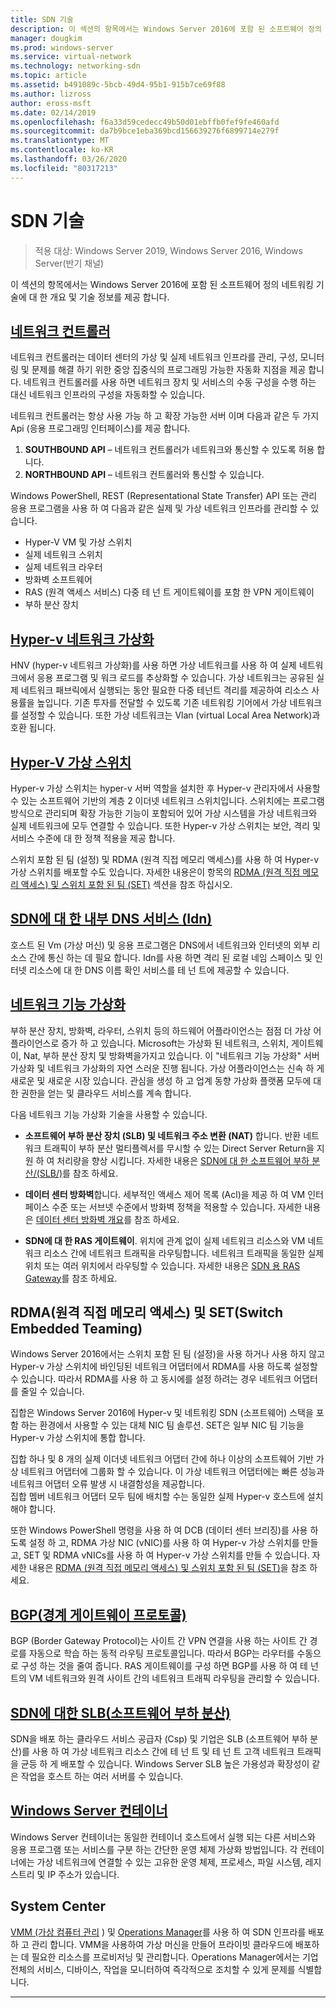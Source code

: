 ```yaml
---
title: SDN 기술
description: 이 섹션의 항목에서는 Windows Server 2016에 포함 된 소프트웨어 정의 네트워킹 기술에 대 한 개요 및 기술 정보를 제공 합니다.
manager: dougkim
ms.prod: windows-server
ms.service: virtual-network
ms.technology: networking-sdn
ms.topic: article
ms.assetid: b491089c-5bcb-49d4-95b1-915b7ce69f88
ms.author: lizross
author: eross-msft
ms.date: 02/14/2019
ms.openlocfilehash: f6a33d59cedecc49b50d01ebffb0fef9fe460afd
ms.sourcegitcommit: da7b9bce1eba369bcd156639276f6899714e279f
ms.translationtype: MT
ms.contentlocale: ko-KR
ms.lasthandoff: 03/26/2020
ms.locfileid: "80317213"
---
```

# <a name="sdn-technologies"></a>SDN 기술

>적용 대상: Windows Server 2019, Windows Server 2016, Windows Server(반기 채널)

이 섹션의 항목에서는 Windows Server 2016에 포함 된 소프트웨어 정의 네트워킹 기술에 대 한 개요 및 기술 정보를 제공 합니다.  

## <a name="network-controller"></a>[네트워크 컨트롤러](network-controller/Network-Controller.md)

네트워크 컨트롤러는 데이터 센터의 가상 및 실제 네트워크 인프라를 관리, 구성, 모니터링 및 문제를 해결 하기 위한 중앙 집중식의 프로그래밍 가능한 자동화 지점을 제공 합니다. 네트워크 컨트롤러를 사용 하면 네트워크 장치 및 서비스의 수동 구성을 수행 하는 대신 네트워크 인프라의 구성을 자동화할 수 있습니다. 

네트워크 컨트롤러는 항상 사용 가능 하 고 확장 가능한 서버 이며 다음과 같은 두 가지 Api (응용 프로그래밍 인터페이스)를 제공 합니다.

1. **SOUTHBOUND API** – 네트워크 컨트롤러가 네트워크와 통신할 수 있도록 허용 합니다.
2. **NORTHBOUND API** – 네트워크 컨트롤러와 통신할 수 있습니다.

Windows PowerShell, REST (Representational State Transfer) API 또는 관리 응용 프로그램을 사용 하 여 다음과 같은 실제 및 가상 네트워크 인프라를 관리할 수 있습니다.

- Hyper-V VM 및 가상 스위치 
- 실제 네트워크 스위치 
- 실제 네트워크 라우터 
- 방화벽 소프트웨어 
- RAS (원격 액세스 서비스) 다중 테 넌 트 게이트웨이를 포함 한 VPN 게이트웨이 
- 부하 분산 장치 
  
## <a name="hyper-v-network-virtualization"></a>[Hyper-v 네트워크 가상화](hyper-v-network-virtualization/Hyper-V-Network-Virtualization.md)

HNV (hyper-v 네트워크 가상화)를 사용 하면 가상 네트워크를 사용 하 여 실제 네트워크에서 응용 프로그램 및 워크 로드를 추상화할 수 있습니다. 가상 네트워크는 공유된 실제 네트워크 패브릭에서 실행되는 동안 필요한 다중 테넌트 격리를 제공하여 리소스 사용률을 높입니다. 기존 투자를 전달할 수 있도록 기존 네트워킹 기어에서 가상 네트워크를 설정할 수 있습니다. 또한 가상 네트워크는 Vlan (virtual Local Area Network)과 호환 됩니다.
  
## <a name="hyper-v-virtual-switch"></a>[Hyper-V 가상 스위치](../../../virtualization/hyper-v-virtual-switch/Hyper-V-Virtual-Switch.md) 

Hyper-v 가상 스위치는 hyper-v 서버 역할을 설치한 후 Hyper-v 관리자에서 사용할 수 있는 소프트웨어 기반의 계층 2 이더넷 네트워크 스위치입니다. 스위치에는 프로그램 방식으로 관리되며 확장 가능한 기능이 포함되어 있어 가상 시스템을 가상 네트워크와 실제 네트워크에 모두 연결할 수 있습니다. 또한 Hyper-v 가상 스위치는 보안, 격리 및 서비스 수준에 대 한 정책 적용을 제공 합니다.
  
스위치 포함 된 팀 (설정) 및 RDMA (원격 직접 메모리 액세스)를 사용 하 여 Hyper-v 가상 스위치를 배포할 수도 있습니다. 자세한 내용은이 항목의 [RDMA (원격 직접 메모리 액세스) 및 스위치 포함 된 팀 (SET)](#remote-direct-memory-access-rdma-and-switch-embedded-teaming-set) 섹션을 참조 하십시오.

## <a name="internal-dns-service-idns-for-sdn"></a>[SDN에 대 한 내부 DNS 서비스 (Idn)](Idns-for-Sdn.md)

호스트 된 Vm (가상 머신) 및 응용 프로그램은 DNS에서 네트워크와 인터넷의 외부 리소스 간에 통신 하는 데 필요 합니다. Idn를 사용 하면 격리 된 로컬 네임 스페이스 및 인터넷 리소스에 대 한 DNS 이름 확인 서비스를 테 넌 트에 제공할 수 있습니다. 
  
## <a name="network-function-virtualization"></a>[네트워크 기능 가상화](network-function-virtualization/Network-Function-Virtualization.md)

부하 분산 장치, 방화벽, 라우터, 스위치 등의 하드웨어 어플라이언스는 점점 더 가상 어플라이언스로 증가 하 고 있습니다. Microsoft는 가상화 된 네트워크, 스위치, 게이트웨이, Nat, 부하 분산 장치 및 방화벽을가지고 있습니다. 이 "네트워크 기능 가상화" 서버 가상화 및 네트워크 가상화의 자연 스러운 진행 됩니다. 가상 어플라이언스는 신속 하 게 새로운 및 새로운 시장 있습니다. 관심을 생성 하 고 업계 동향 가상화 플랫폼 모두에 대 한 권한을 얻는 및 클라우드 서비스를 계속 합니다. 
  
다음 네트워크 기능 가상화 기술을 사용할 수 있습니다.  
  
-   **소프트웨어 부하 분산 장치 (SLB) 및 네트워크 주소 변환 (NAT)** 합니다. 반환 네트워크 트래픽이 부하 분산 멀티플렉서를 무시할 수 있는 Direct Server Return을 지원 하 여 처리량을 향상 시킵니다. 자세한 내용은 [SDN에 대 한 소프트웨어 부하 분산/(SLB/)](network-function-virtualization/software-load-balancing-for-sdn.md)를 참조 하세요.
  
-   **데이터 센터 방화벽**합니다. 세부적인 액세스 제어 목록 (Acl)을 제공 하 여 VM 인터페이스 수준 또는 서브넷 수준에서 방화벽 정책을 적용할 수 있습니다. 자세한 내용은 [데이터 센터 방화벽 개요](network-function-virtualization/Datacenter-Firewall-Overview.md)를 참조 하세요.
  
-   **SDN에 대 한 RAS 게이트웨이**. 위치에 관계 없이 실제 네트워크 리소스와 VM 네트워크 리소스 간에 네트워크 트래픽을 라우팅합니다. 네트워크 트래픽을 동일한 실제 위치 또는 여러 위치에서 라우팅할 수 있습니다. 자세한 내용은 [SDN 용 RAS Gateway](network-function-virtualization/RAS-Gateway-for-SDN.md)를 참조 하세요.

## <a name="remote-direct-memory-access-rdma-and-switch-embedded-teaming-set"></a>RDMA(원격 직접 메모리 액세스) 및 SET(Switch Embedded Teaming)  
Windows Server 2016에서는 스위치 포함 된 팀 (설정)을 사용 하거나 사용 하지 않고 Hyper-v 가상 스위치에 바인딩된 네트워크 어댑터에서 RDMA를 사용 하도록 설정할 수 있습니다. 따라서 RDMA를 사용 하 고 동시에를 설정 하려는 경우 네트워크 어댑터를 줄일 수 있습니다.  
  
집합은 Windows Server 2016에 Hyper-v 및 네트워킹 SDN (소프트웨어) 스택을 포함 하는 환경에서 사용할 수 있는 대체 NIC 팀 솔루션. SET은 일부 NIC 팀 기능을 Hyper-v 가상 스위치에 통합 합니다.  
  
집합 하나 및 8 개의 실제 이더넷 네트워크 어댑터 간에 하나 이상의 소프트웨어 기반 가상 네트워크 어댑터에 그룹화 할 수 있습니다. 이 가상 네트워크 어댑터에는 빠른 성능과 네트워크 어댑터 오류 발생 시 내결함성을 제공합니다.  
집합 멤버 네트워크 어댑터 모두 팀에 배치할 수는 동일한 실제 Hyper-v 호스트에 설치 해야 합니다.  
  
또한 Windows PowerShell 명령을 사용 하 여 DCB (데이터 센터 브리징)를 사용 하도록 설정 하 고, RDMA 가상 NIC (vNIC)를 사용 하 여 Hyper-v 가상 스위치를 만들고, SET 및 RDMA vNICs를 사용 하 여 Hyper-v 가상 스위치를 만들 수 있습니다. 자세한 내용은 [RDMA (원격 직접 메모리 액세스) 및 스위치 포함 된 팀 (SET)](https://docs.microsoft.com/windows-server/virtualization/hyper-v-virtual-switch/rdma-and-switch-embedded-teaming.md)을 참조 하세요.

## <a name="border-gateway-protocol-bgp"></a>[BGP(경계 게이트웨이 프로토콜)](../../../remote/remote-access/bgp/Border-Gateway-Protocol-BGP.md)
  
BGP (Border Gateway Protocol)는 사이트 간 VPN 연결을 사용 하는 사이트 간 경로를 자동으로 학습 하는 동적 라우팅 프로토콜입니다. 따라서 BGP는 라우터를 수동으로 구성 하는 것을 줄여 줍니다.   RAS 게이트웨이를 구성 하면 BGP를 사용 하 여 테 넌 트의 VM 네트워크와 원격 사이트 간의 네트워크 트래픽 라우팅을 관리할 수 있습니다.  
  
## <a name="software-load-balancing-slb-for-sdn"></a>[SDN에 대한 SLB(소프트웨어 부하 분산)](network-function-virtualization/software-load-balancing-for-sdn.md)
SDN을 배포 하는 클라우드 서비스 공급자 (Csp) 및 기업은 SLB (소프트웨어 부하 분산)를 사용 하 여 가상 네트워크 리소스 간에 테 넌 트 및 테 넌 트 고객 네트워크 트래픽을 균등 하 게 배포할 수 있습니다. Windows Server SLB 높은 가용성과 확장성이 같은 작업을 호스트 하는 여러 서버를 수 있습니다. 

## <a name="windows-server-containers"></a>[Windows Server 컨테이너](Containers/Container-networking-overview.md)

Windows Server 컨테이너는 동일한 컨테이너 호스트에서 실행 되는 다른 서비스와 응용 프로그램 또는 서비스를 구분 하는 간단한 운영 체제 가상화 방법입니다. 각 컨테이너에는 가상 네트워크에 연결할 수 있는 고유한 운영 체제, 프로세스, 파일 시스템, 레지스트리 및 IP 주소가 있습니다. 

## <a name="system-center"></a>System Center

[VMM (가상 컴퓨터 관리](https://docs.microsoft.com/system-center/vmm/) ) 및 [Operations Manager](https://docs.microsoft.com/system-center/scom/)를 사용 하 여 SDN 인프라를 배포 하 고 관리 합니다. VMM을 사용하여 가상 머신을 만들어 프라이빗 클라우드에 배포하는 데 필요한 리소스를 프로비저닝 및 관리합니다.  Operations Manager에서는 기업 전체의 서비스, 디바이스, 작업을 모니터하여 즉각적으로 조치할 수 있게 문제를 식별합니다. 


---